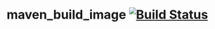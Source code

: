 # maven_build_image [![Build Status](https://travis-ci.org/sandipan6d/maven_build_image.svg?branch=master)](https://travis-ci.org/sandipan6d/maven_build_image)
